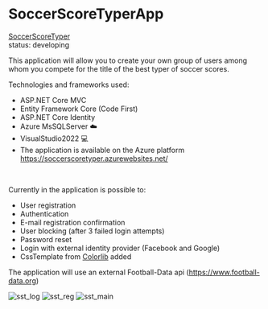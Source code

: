 # SoccerScoreTyperApp

<a href="https://soccerscoretyper.azurewebsites.net/">SoccerScoreTyper</a>
<br>
status: developing 

This application will allow you to create your own group of users among whom you compete for the title of the best typer of soccer scores.

Technologies and frameworks used:
- ASP.NET Core MVC
- Entity Framework Core (Code First)
- ASP.NET Core Identity
- Azure MsSQLServer :cloud:
- VisualStudio2022 :computer:
- The application is available on the Azure platform https://soccerscoretyper.azurewebsites.net/

<br>

  Currently in the application is possible to:
  - User registration
  - Authentication
  - E-mail registration confirmation
  - User blocking (after 3 failed login attempts)
  - Password reset
  - Login with external identity provider (Facebook and Google)
  - CssTemplate from <a href ="https://colorlib.com/">Colorlib</a> added

The application will use an external Football-Data api (https://www.football-data.org)

![sst_log](https://user-images.githubusercontent.com/62350337/154577643-000842ac-1d3c-4ed7-ba87-de763aca166e.jpg)
![sst_reg](https://user-images.githubusercontent.com/62350337/154577645-79e6dd0f-8992-4bf5-a66f-07f439d34d43.jpg)
![sst_main](https://user-images.githubusercontent.com/62350337/154577647-6ca3229d-2038-46a9-a1ed-d28ef64e2c1d.jpg)

